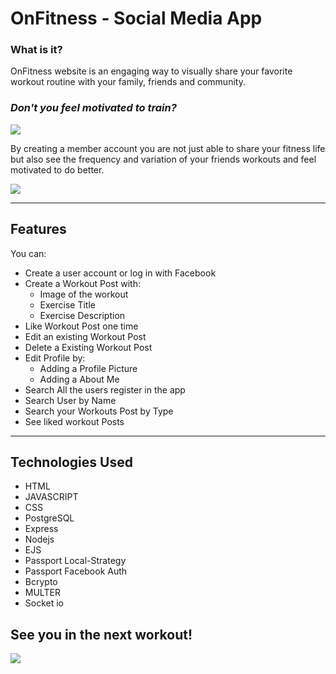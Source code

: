 # OnFitness - Social Media App

### What is it?
OnFitness website is an engaging way to visually share your favorite workout routine with your family, friends and community.

### *__Don't you feel motivated to train?__*
![](https://media.giphy.com/media/xUA7b0fN4FPzSh9qhO/giphy.gif)

By creating a member account you are not just able to share your fitness life but also see the frequency and variation of your friends workouts and feel motivated to do better.

![](https://media.giphy.com/media/8FWNSTX1SSoRDfGcDa/giphy.gif)

***

## Features
You can:
* Create a user account or log in with Facebook
* Create a Workout Post with:
    * Image of the workout
    * Exercise Title
    * Exercise Description
* Like Workout Post one time
* Edit an existing Workout Post
* Delete a Existing Workout Post
* Edit Profile by:
    * Adding a Profile Picture
    * Adding a About Me
* Search All the users register in the app
* Search User by Name
* Search your Workouts Post by Type
* See liked workout Posts

***

## Technologies Used

* HTML
* JAVASCRIPT
* CSS
* PostgreSQL
* Express
* Nodejs
* EJS
* Passport Local-Strategy
* Passport Facebook Auth
* Bcrypto
* MULTER
* Socket io

## See you in the next workout!

![](https://media.giphy.com/media/fo89FT7DUWKXIrTW5H/giphy.gif)





